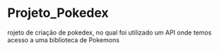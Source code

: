 # Projeto_Pokedex
 rojeto de criação de pokedex, no qual foi utilizado um API onde temos acesso a uma biblioteca de Pokemons
